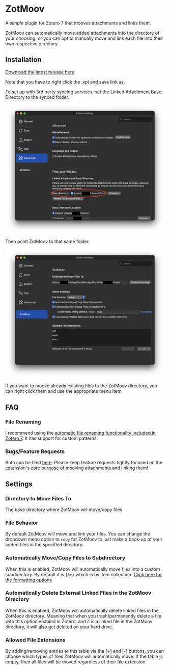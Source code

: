 # ZotMoov
A *simple* plugin for Zotero 7 that mooves attachments and links them.

ZotMoov can automatically move added attachments into the directory of your choosing, or you can opt to manually move and link each file into their own respective directory.

## Installation

[Download the latest release here](https://github.com/wileyyugioh/zotmoov/releases)

Note that you have to right click the .xpi and save link as.

To set up with 3rd party syncing services, set the Linked Attachment Base Directory to the synced folder.

<img src="res/Image1.png" width="500"/>

Then point ZotMoov to that same folder.

<img src="res/Image2.png" width="500"/>

If you want to moove already existing files to the ZotMoov directory, you can right click them and use the appropriate menu item.

## FAQ

### File Renaming

I recommend using the [automatic file renaming functionality included in Zotero 7](https://www.zotero.org/support/file_renaming). It has support for custom patterns.
### Bugs/Feature Requests

Both can be filed [here](https://github.com/wileyyugioh/zotmoov/issues). Please keep feature requests tightly focused on the extension's core purpose of mooving attachments and linking them!

## Settings

### Directory to Move Files To

The base directory where ZotMoov will move/copy files

### File Behavior

By default ZotMoov will move and link your files. You can change the dropdown menu option to `copy` for ZotMoov to just make a back-up of your added files in the specified directory.

### Automatically Move/Copy Files to Subdirectory

When this is enabled, ZotMoov will automatically move files into a custom subdirectory. By default it is `{%c}` which is by item collection. [Click here for the formatting options](https://github.com/wileyyugioh/zotmoov/blob/master/docs/WILDCARD_INFO.md)

### Automatically Delete External Linked Files in the ZotMoov Directory

When this is enabled, ZotMoov will automatically delete linked files in the ZotMoov directory. Meaning that when you trash/permanently delete a file with this option enabled in Zotero, and it is a linked file in the ZotMoov directory, it will also get deleted on your hard drive.

### Allowed File Extensions

By adding/removing entries to this table via the [+] and [-] buttons, you can choose which types of files ZotMoov will automatically move. If the table is empty, then all files will be moved regardless of their file extension.
